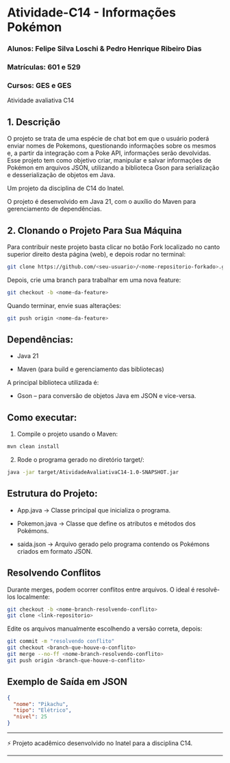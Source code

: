 # Atividade-C14 - Informações Pokémon

### Alunos: Felipe Silva Loschi & Pedro Henrique Ribeiro Dias  
### Matrículas: 601 e 529  
### Cursos: GES e GES  

Atividade avaliativa C14

## 1. Descrição

O projeto se trata de uma espécie de chat bot em que o usuário poderá enviar nomes de Pokemons, questionando informações sobre os mesmos e,
a partir da integração com a Poke API, informações serão devolvidas. Esse projeto tem como objetivo criar, manipular e salvar informações de Pokémon em arquivos JSON, utilizando a biblioteca Gson para serialização e desserialização de objetos em Java.

Um projeto da disciplina de C14 do Inatel.

O projeto é desenvolvido em Java 21, com o auxílio do Maven para gerenciamento de dependências.

## 2. Clonando o Projeto Para Sua Máquina

Para contribuir neste projeto basta clicar no botão Fork localizado no canto superior direito desta página (web), e depois rodar no terminal:

``` bash
git clone https://github.com/<seu-usuario>/<nome-repositorio-forkado>.git
```

Depois, crie uma branch para trabalhar em uma nova feature:

```bash
git checkout -b <nome-da-feature>
```

Quando terminar, envie suas alterações:

```bash
git push origin <nome-da-feature>
```

## Dependências:
- Java 21

- Maven (para build e gerenciamento das bibliotecas)

A principal biblioteca utilizada é:

- Gson – para conversão de objetos Java em JSON e vice-versa.

## Como executar:
1. Compile o projeto usando o Maven:
```bash
mvn clean install
```

2. Rode o programa gerado no diretório target/:
```bash
java -jar target/AtividadeAvaliativaC14-1.0-SNAPSHOT.jar
```

## Estrutura do Projeto:

- App.java → Classe principal que inicializa o programa.

- Pokemon.java → Classe que define os atributos e métodos dos Pokémons.

- saida.json → Arquivo gerado pelo programa contendo os Pokémons criados em formato JSON.

## Resolvendo Conflitos

Durante merges, podem ocorrer conflitos entre arquivos. O ideal é resolvê-los localmente:

```bash
git checkout -b <nome-branch-resolvendo-conflito>
git clone <link-repositorio>
```

Edite os arquivos manualmente escolhendo a versão correta, depois:

```bash
git commit -m "resolvendo conflito"
git checkout <branch-que-houve-o-conflito>
git merge --no-ff <nome-branch-resolvendo-conflito>
git push origin <branch-que-houve-o-conflito>
```

## Exemplo de Saída em JSON

```json
{
  "nome": "Pikachu",
  "tipo": "Elétrico",
  "nivel": 25
}
```

---
⚡ Projeto acadêmico desenvolvido no Inatel para a disciplina C14.

---
